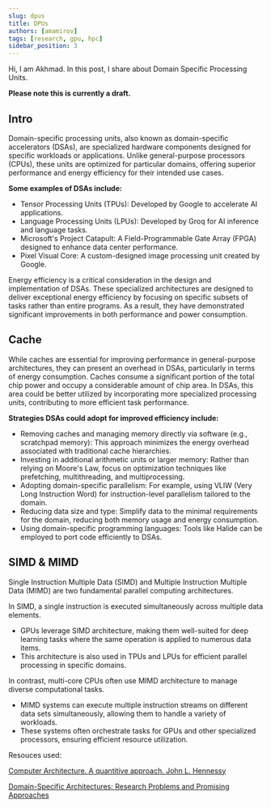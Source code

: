 ```yaml
---
slug: dpus
title: DPUs
authors: [amamirov]
tags: [research, gpu, hpc]
sidebar_position: 3
---
```


Hi, I am Akhmad. In this post, I share about Domain Specific Processing Units.

**Please note this is currently a draft.**

## Intro

Domain-specific processing units, also known as domain-specific accelerators (DSAs), are specialized hardware components designed for specific workloads or applications. Unlike general-purpose processors (CPUs), these units are optimized for particular domains, offering superior performance and energy efficiency for their intended use cases.

**Some examples of DSAs include:**

- Tensor Processing Units (TPUs): Developed by Google to accelerate AI applications.
- Language Processing Units (LPUs): Developed by Groq for AI inference and language tasks.
- Microsoft's Project Catapult: A Field-Programmable Gate Array (FPGA) designed to enhance data center performance.
- Pixel Visual Core: A custom-designed image processing unit created by Google.

Energy efficiency is a critical consideration in the design and implementation of DSAs. These specialized architectures are designed to deliver exceptional energy efficiency by focusing on specific subsets of tasks rather than entire programs. As a result, they have demonstrated significant improvements in both performance and power consumption.

## Cache

While caches are essential for improving performance in general-purpose architectures, they can present an overhead in DSAs, particularly in terms of energy consumption. Caches consume a significant portion of the total chip power and occupy a considerable amount of chip area. In DSAs, this area could be better utilized by incorporating more specialized processing units, contributing to more efficient task performance.

**Strategies DSAs could adopt for improved efficiency include:**

- Removing caches and managing memory directly via software (e.g., scratchpad memory): This approach minimizes the energy overhead associated with traditional cache hierarchies.
- Investing in additional arithmetic units or larger memory: Rather than relying on Moore's Law, focus on optimization techniques like prefetching, multithreading, and multiprocessing.
- Adopting domain-specific parallelism: For example, using VLIW (Very Long Instruction Word) for instruction-level parallelism tailored to the domain.
- Reducing data size and type: Simplify data to the minimal requirements for the domain, reducing both memory usage and energy consumption.
- Using domain-specific programming languages: Tools like Halide can be employed to port code efficiently to DSAs.

## SIMD & MIMD

Single Instruction Multiple Data (SIMD) and Multiple Instruction Multiple Data (MIMD) are two fundamental parallel computing architectures.

In SIMD, a single instruction is executed simultaneously across multiple data elements.

- GPUs leverage SIMD architecture, making them well-suited for deep learning tasks where the same operation is applied to numerous data items.
- This architecture is also used in TPUs and LPUs for efficient parallel processing in specific domains.

In contrast, multi-core CPUs often use MIMD architecture to manage diverse computational tasks.

- MIMD systems can execute multiple instruction streams on different data sets simultaneously, allowing them to handle a variety of workloads.
- These systems often orchestrate tasks for GPUs and other specialized processors, ensuring efficient resource utilization.

Resouces used:

[Computer Architecture. A quantitive approach. John L. Hennessy](https://www.amazon.com/Computer-Architecture-Quantitative-Approach-Kaufmann/dp/0128119055)

[Domain-Specific Architectures: Research Problems and Promising Approaches](https://dl.acm.org/doi/10.1145/3563946)
